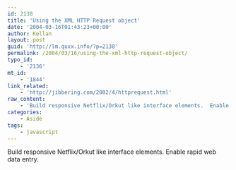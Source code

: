 ```yaml
---
id: 2138
title: 'Using the XML HTTP Request object'
date: '2004-03-16T01:43:23+00:00'
author: Kellan
layout: post
guid: 'http://lm.quxx.info/?p=2138'
permalink: /2004/03/16/using-the-xml-http-request-object/
typo_id:
    - '2136'
mt_id:
    - '1844'
link_related:
    - 'http://jibbering.com/2002/4/httprequest.html'
raw_content:
    - 'Build responsive Netflix/Orkut like interface elements.  Enable rapid web data entry.'
categories:
    - Aside
tags:
    - javascript
---
```


Build responsive Netflix/Orkut like interface elements. Enable rapid web data entry.